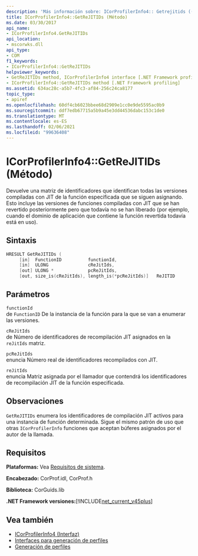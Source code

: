 ```yaml
---
description: 'Más información sobre: ICorProfilerInfo4:: Getrejitids ((método)'
title: ICorProfilerInfo4::GetReJITIDs (Método)
ms.date: 03/30/2017
api_name:
- ICorProfilerInfo4.GetReJITIDs
api_location:
- mscorwks.dll
api_type:
- COM
f1_keywords:
- ICorProfilerInfo4::GetReJITIDs
helpviewer_keywords:
- GetReJITIDs method, ICorProfilerInfo4 interface [.NET Framework profiling]
- ICorProfilerInfo4::GetReJITIDs method [.NET Framework profiling]
ms.assetid: 634ac28c-a5b7-4fc3-af84-256c24ca8177
topic_type:
- apiref
ms.openlocfilehash: 60df4cb6023bbee68d2909e1cc0e9de5595ac0b9
ms.sourcegitcommit: ddf7edb67715a5b9a45e3dd44536dabc153c1de0
ms.translationtype: MT
ms.contentlocale: es-ES
ms.lasthandoff: 02/06/2021
ms.locfileid: "99636408"
---
```

# <a name="icorprofilerinfo4getrejitids-method"></a>ICorProfilerInfo4::GetReJITIDs (Método)

Devuelve una matriz de identificadores que identifican todas las versiones compiladas con JIT de la función especificada que se siguen asignando. Esto incluye las versiones de funciones compiladas con JIT que se han revertido posteriormente pero que todavía no se han liberado (por ejemplo, cuando el dominio de aplicación que contiene la función revertida todavía está en uso).  
  
## <a name="syntax"></a>Sintaxis  
  
```cpp
HRESULT GetReJITIDs (  
     [in]  FunctionID          functionId,  
     [in]  ULONG               cReJitIds,  
     [out] ULONG *             pcReJitIds,  
     [out, size_is(cReJitIds), length_is(*pcReJitIds)]   ReJITID        reJitIds[]);  
```  
  
## <a name="parameters"></a>Parámetros  

 `functionId`  
 de `FunctionID` De la instancia de la función para la que se van a enumerar las versiones.  
  
 `cReJitIds`  
 de Número de identificadores de recompilación JIT asignados en la `reJitIds` matriz.  
  
 `pcReJitIds`  
 enuncia Número real de identificadores recompilados con JIT.  
  
 `reJitIds`  
 enuncia Matriz asignada por el llamador que contendrá los identificadores de recompilación JIT de la función especificada.  
  
## <a name="remarks"></a>Observaciones  

 `GetReJITIDs` enumera los identificadores de compilación JIT activos para una instancia de función determinada. Sigue el mismo patrón de uso que otras `ICorProfilerInfo` funciones que aceptan búferes asignados por el autor de la llamada.  
  
## <a name="requirements"></a>Requisitos  

 **Plataformas:** Vea [Requisitos de sistema](../../get-started/system-requirements.md).  
  
 **Encabezado:** CorProf.idl, CorProf.h  
  
 **Biblioteca:** CorGuids.lib  
  
 **.NET Framework versiones:**[!INCLUDE[net_current_v45plus](../../../../includes/net-current-v45plus-md.md)]  
  
## <a name="see-also"></a>Vea también

- [ICorProfilerInfo4 (Interfaz)](icorprofilerinfo4-interface.md)
- [Interfaces para generación de perfiles](profiling-interfaces.md)
- [Generación de perfiles](index.md)
